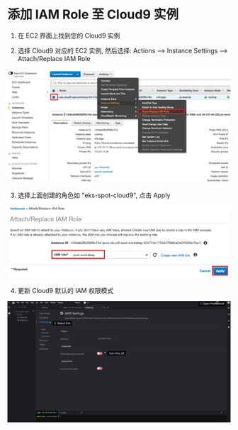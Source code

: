 # 添加 IAM Role 至 Cloud9 实例


1. 在 EC2 界面上找到您的 Cloud9 实例

2. 选择 Cloud9 对应的 EC2 实例, 然后选择: Actions --> Instance Settings --> Attach/Replace IAM Role

![c9instancerole-1](../image/cloud9/c9instancerole-1.jpg)

3. 选择上面创建的角色如 "eks-spot-cloud9", 点击 Apply

![c9instancerole-2](../image/cloud9/c9instancerole-2.jpg)

4. 更新 Cloud9 默认的 IAM 权限模式

![c9disableiam](../image/cloud9/c9disableiam.png)
